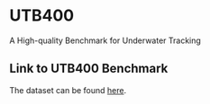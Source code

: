 # UTB400
A High-quality Benchmark for Underwater Tracking

## Link to UTB400 Benchmark

The dataset can be found [here](https://www.kaggle.com/datasets/21f6e3008c9ac0f51479b93fe0bb0b015469d70153f8987d9f2c3bb3eebbba99). 


